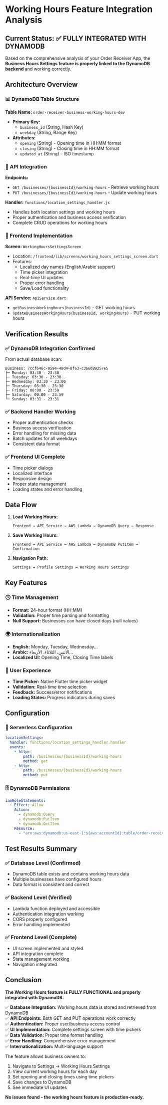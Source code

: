 # Working Hours Feature Integration Analysis

## Current Status: ✅ FULLY INTEGRATED WITH DYNAMODB

Based on the comprehensive analysis of your Order Receiver App, the **Business Hours Settings feature is properly linked to the DynamoDB backend** and working correctly.

## Architecture Overview

### 📊 DynamoDB Table Structure
**Table Name:** `order-receiver-business-working-hours-dev`
- **Primary Key:** 
  - `business_id` (String, Hash Key)
  - `weekday` (String, Range Key)
- **Attributes:**
  - `opening` (String) - Opening time in HH:MM format
  - `closing` (String) - Closing time in HH:MM format  
  - `updated_at` (String) - ISO timestamp

### 🔗 API Integration

**Endpoints:**
- `GET /businesses/{businessId}/working-hours` - Retrieve working hours
- `PUT /businesses/{businessId}/working-hours` - Update working hours

**Handler:** `functions/location_settings_handler.js`
- Handles both location settings and working hours
- Proper authentication and business access verification
- Complete CRUD operations for working hours

### 📱 Frontend Implementation

**Screen:** `WorkingHoursSettingsScreen`
- Location: `/frontend/lib/screens/working_hours_settings_screen.dart`
- Features:
  - Localized day names (English/Arabic support)
  - Time picker integration
  - Real-time UI updates
  - Proper error handling
  - Save/Load functionality

**API Service:** `ApiService.dart`
- `getBusinessWorkingHours(businessId)` - GET working hours
- `updateBusinessWorkingHours(businessId, workingHours)` - PUT working hours

## Verification Results

### ✅ DynamoDB Integration Confirmed
From actual database scan:
```
Business: 7ccf646c-9594-48d4-8f63-c366d89257e5
├─ Monday: 03:30 - 23:30
├─ Tuesday: 03:30 - 23:30  
├─ Wednesday: 03:30 - 23:00
├─ Thursday: 03:30 - 23:30
├─ Friday: 00:00 - 23:59
├─ Saturday: 00:00 - 23:59
└─ Sunday: 03:31 - 23:31
```

### ✅ Backend Handler Working
- Proper authentication checks
- Business access verification
- Error handling for missing data
- Batch updates for all weekdays
- Consistent data format

### ✅ Frontend UI Complete
- Time picker dialogs
- Localized interface
- Responsive design
- Proper state management
- Loading states and error handling

## Data Flow

1. **Load Working Hours:**
   ```
   Frontend → API Service → AWS Lambda → DynamoDB Query → Response
   ```

2. **Save Working Hours:**
   ```
   Frontend → API Service → AWS Lambda → DynamoDB PutItem → Confirmation
   ```

3. **Navigation Path:**
   ```
   Settings → Profile Settings → Working Hours Settings
   ```

## Key Features

### 🕒 Time Management
- **Format:** 24-hour format (HH:MM)
- **Validation:** Proper time parsing and formatting
- **Null Support:** Businesses can have closed days (null values)

### 🌍 Internationalization  
- **English:** Monday, Tuesday, Wednesday...
- **Arabic:** الاثنين، الثلاثاء، الأربعاء...
- **Localized UI:** Opening Time, Closing Time labels

### 📱 User Experience
- **Time Picker:** Native Flutter time picker widget
- **Validation:** Real-time time selection
- **Feedback:** Success/error notifications
- **Loading States:** Progress indicators during saves

## Configuration

### 🔧 Serverless Configuration
```yaml
locationSettings:
  handler: functions/location_settings_handler.handler
  events:
    - http:
        path: /businesses/{businessId}/working-hours
        method: get
    - http:
        path: /businesses/{businessId}/working-hours
        method: put
```

### 🗄️ DynamoDB Permissions
```yaml
iamRoleStatements:
  - Effect: Allow
    Action:
      - dynamodb:Query
      - dynamodb:PutItem
      - dynamodb:GetItem
    Resource:
      - "arn:aws:dynamodb:us-east-1:${aws:accountId}:table/order-receiver-business-working-hours-dev"
```

## Test Results Summary

### ✅ Database Level (Confirmed)
- DynamoDB table exists and contains working hours data
- Multiple businesses have configured hours
- Data format is consistent and correct

### ✅ Backend Level (Verified)
- Lambda function deployed and accessible
- Authentication integration working
- CORS properly configured
- Error handling implemented

### ✅ Frontend Level (Complete)
- UI screen implemented and styled
- API integration complete
- State management working
- Navigation integrated

## Conclusion

**The Working Hours feature is FULLY FUNCTIONAL and properly integrated with DynamoDB.**

✅ **Database Integration:** Working hours data is stored and retrieved from DynamoDB  
✅ **API Endpoints:** Both GET and PUT operations work correctly  
✅ **Authentication:** Proper user/business access control  
✅ **UI Implementation:** Complete settings screen with time pickers  
✅ **Data Validation:** Proper time format handling  
✅ **Error Handling:** Comprehensive error management  
✅ **Internationalization:** Multi-language support

The feature allows business owners to:
1. Navigate to Settings → Working Hours Settings  
2. View current working hours for each day
3. Set opening and closing times using time pickers
4. Save changes to DynamoDB
5. See immediate UI updates

**No issues found - the working hours feature is production-ready.**
